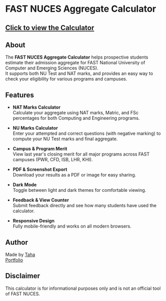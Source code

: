 # FAST NUCES Aggregate Calculator

## [Click to view the Calculator](https://mtaha-23.github.io/FAST-Aggregate-Calculator/)  

## About

The **FAST NUCES Aggregate Calculator** helps prospective students estimate their admission aggregate for FAST National University of Computer and Emerging Sciences (NUCES).  
It supports both NU Test and NAT marks, and provides an easy way to check your eligibility for various programs and campuses.

## Features

- **NAT Marks Calculator**  
  Calculate your aggregate using NAT marks, Matric, and FSc percentages for both Computing and Engineering programs.

- **NU Marks Calculator**  
  Enter your attempted and correct questions (with negative marking) to compute your NU Test marks and final aggregate.

- **Campus & Program Merit**  
  View last year's closing merit for all major programs across FAST campuses (PWR, CFD, ISB, LHR, KHI).

- **PDF & Screenshot Export**  
  Download your results as a PDF or image for easy sharing.

- **Dark Mode**  
  Toggle between light and dark themes for comfortable viewing.

- **Feedback & View Counter**  
  Submit feedback directly and see how many students have used the calculator.

- **Responsive Design**  
  Fully mobile-friendly and works on all modern browsers.

## Author

Made by [Taha](https://www.instagram.com/taha.insights)  
[Portfolio](https://mtaha-23.github.io/Portfolio/)

## Disclaimer

This calculator is for informational purposes only and is not an official tool of FAST NUCES. 
